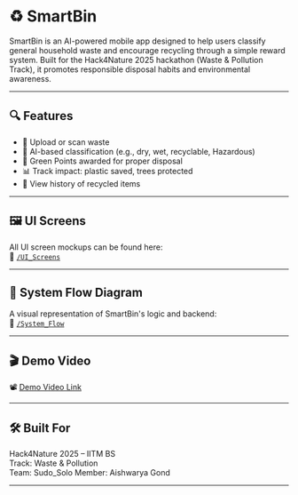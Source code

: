 # ♻️ SmartBin

SmartBin is an AI-powered mobile app designed to help users classify general household waste and encourage recycling through a simple reward system. Built for the Hack4Nature 2025 hackathon (Waste & Pollution Track), it promotes responsible disposal habits and environmental awareness.

---

## 🔍 Features
- 📸 Upload or scan waste
- 🧠 AI-based classification (e.g., dry, wet, recyclable, Hazardous)
- 🎁 Green Points awarded for proper disposal
- 📊 Track impact: plastic saved, trees protected
- 📜 View history of recycled items

---

## 🖼️ UI Screens
All UI screen mockups can be found here:  
📁 [`/UI_Screens`](./UI_Screens)

---

## 🔁 System Flow Diagram
A visual representation of SmartBin's logic and backend:  
📁 [`/System_Flow`](./System_Flow)

---

## 🎬 Demo Video
📽️ [Demo Video Link](https://drive.google.com/file/d/1GlGYoHZSMyMNkblhPBdHzJuwJIiMgdz_/view?usp=drive_link)

---

## 🛠️ Built For
Hack4Nature 2025 – IITM BS  
Track: Waste & Pollution  
Team: Sudo_Solo
Member: Aishwarya Gond

---


